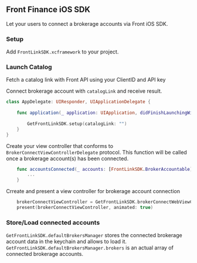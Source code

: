 ## Front Finance iOS SDK

Let your users to connect a brokerage accounts via Front iOS SDK.

### Setup

Add `FrontLinkSDK.xcframework` to your project.

### Launch Catalog

Fetch a catalog link with Front API using your ClientID and API key

Connect brokerage account with `catalogLink` and receive result.

```swift
class AppDelegate: UIResponder, UIApplicationDelegate {
    
    func application(_ application: UIApplication, didFinishLaunchingWithOptions launchOptions: [UIApplication.LaunchOptionsKey: Any]?) -> Bool {
        
        GetFrontLinkSDK.setup(catalogLink: "")
    }
}
```

Create your view controller that conforms to `BrokerConnectViewControllerDelegate` protocol. This function will be called once a brokerage account(s) has been connected.

```swift
    func accountsConnected(_ accounts: [FrontLinkSDK.BrokerAccountable]) {
        ...
    }
```

Crreate and present a view controller for brokerage account connection

```swift
    brokerConnectViewController = GetFrontLinkSDK.brokerConnectWebViewController(brokersManager: brokersManager, delegate: self)
    present(brokerConnectViewController, animated: true)
```

### Store/Load connected accounts

`GetFrontLinkSDK.defaultBrokersManager` stores the connected brokerage account data in the keychain and allows to load it.
`GetFrontLinkSDK.defaultBrokersManager.brokers` is an actual array of connected brokerage accounts.

